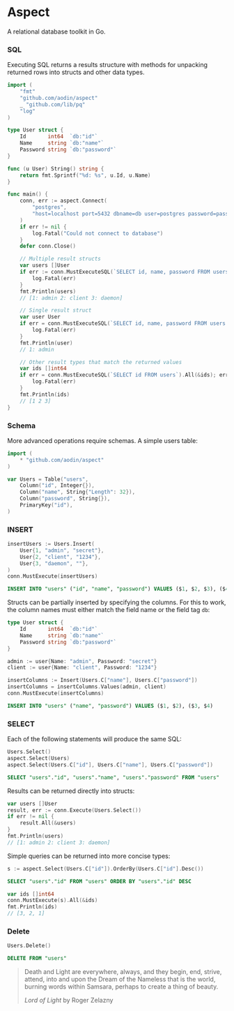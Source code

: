 Aspect
======

A relational database toolkit in Go.

### SQL

Executing SQL returns a results structure with methods for unpacking returned rows into structs and other data types.

```go
import (
    "fmt"
    "github.com/aodin/aspect"
    _ "github.com/lib/pq"
    "log"
)

type User struct {
    Id       int64  `db:"id"`
    Name     string `db:"name"`
    Password string `db:"password"`
}

func (u User) String() string {
    return fmt.Sprintf("%d: %s", u.Id, u.Name)
}

func main() {
    conn, err := aspect.Connect(
        "postgres",
        "host=localhost port=5432 dbname=db user=postgres password=pass",
    )
    if err != nil {
        log.Fatal("Could not connect to database")
    }
    defer conn.Close()

    // Multiple result structs
    var users []User
    if err := conn.MustExecuteSQL(`SELECT id, name, password FROM users`).All(&users); err != nil {
        log.Fatal(err)
    }
    fmt.Println(users)
    // [1: admin 2: client 3: daemon]

    // Single result struct
    var user User
    if err = conn.MustExecuteSQL(`SELECT id, name, password FROM users WHERE id = $1`, 1).One(&user); err != nil {
        log.Fatal(err)
    }
    fmt.Println(user)
    // 1: admin

    // Other result types that match the returned values
    var ids []int64
    if err = conn.MustExecuteSQL(`SELECT id FROM users`).All(&ids); err != nil {
        log.Fatal(err)
    }
    fmt.Println(ids)
    // [1 2 3]
}

```

### Schema

More advanced operations require schemas. A simple users table:

```go
import (
    * "github.com/aodin/aspect"
)

var Users = Table("users",
    Column("id", Integer{}),
    Column("name", String{"Length": 32}),
    Column("password", String{}),
    PrimaryKey("id"),
)
```

### INSERT

```go
insertUsers := Users.Insert(
    User{1, "admin", "secret"}, 
    User{2, "client", "1234"},
    User{3, "daemon", ""},
)
conn.MustExecute(insertUsers)
```
```sql
INSERT INTO "users" ("id", "name", "password") VALUES ($1, $2, $3), ($4, $5, $6), ($7, $8, $9)
```

Structs can be partially inserted by specifying the columns. For this to work, the column names must either match the field name or the field tag `db`:

```go
type User struct {
    Id       int64  `db:"id"`
    Name     string `db:"name"`
    Password string `db:"password"`
}

admin := user{Name: "admin", Password: "secret"}
client := user{Name: "client", Password: "1234"}

insertColumns := Insert(Users.C["name"], Users.C["password"])
insertColumns = insertColumns.Values(admin, client)
conn.MustExecute(insertColumns)
```

```sql
INSERT INTO "users" ("name", "password") VALUES ($1, $2), ($3, $4)
```


### SELECT

Each of the following statements will produce the same SQL:

```go
Users.Select()
aspect.Select(Users)
aspect.Select(Users.C["id"], Users.C["name"], Users.C["password"])
```

```sql
SELECT "users"."id", "users"."name", "users"."password" FROM "users"
```

Results can be returned directly into structs:

```go
var users []User
result, err := conn.Execute(Users.Select())
if err != nil {
    result.All(&users)
}
fmt.Println(users)
// [1: admin 2: client 3: daemon]
```

Simple queries can be returned into more concise types:

```go
s := aspect.Select(Users.C["id"]).OrderBy(Users.C["id"].Desc())
```

```sql
SELECT "users"."id" FROM "users" ORDER BY "users"."id" DESC
```

```go
var ids []int64
conn.MustExecute(s).All(&ids)
fmt.Println(ids)
// [3, 2, 1]
```

### Delete

```go
Users.Delete()
```

```sql
DELETE FROM "users"
```

> Death and Light are everywhere, always, and they begin, end, strive,
> attend, into and upon the Dream of the Nameless that is the world,
> burning words within Samsara, perhaps to create a thing of beauty.
>
> _Lord of Light_ by Roger Zelazny
